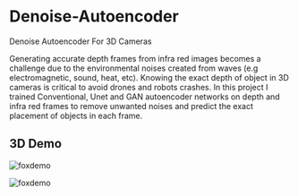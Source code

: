 # Denoise-Autoencoder
Denoise Autoencoder For 3D Cameras

Generating accurate depth frames from infra red images becomes a challenge due to the environmental noises created from waves (e.g electromagnetic, sound, heat, etc).
Knowing the exact depth of object in 3D cameras is critical to avoid drones and robots crashes.
In this project I trained Conventional, Unet and GAN autoencoder networks on depth and infra red frames to remove unwanted noises and predict the exact placement of objects in each frame.

## 3D Demo

![foxdemo](https://github.com/nohayassin/RealSense-ML/blob/master/3D%20pure%20-%20100%20epochs%20-%20strides%20200%20-%20erosion%202%20-%20Binary%20-%20NO%20IR.gif)

![foxdemo](https://github.com/nohayassin/RealSense-ML/blob/master/3D%20denoised-%20100%20epochs%20-%20strides%20200%20-%20erosion%202%20-%20Binary%20-%20NO%20IR.gif)
